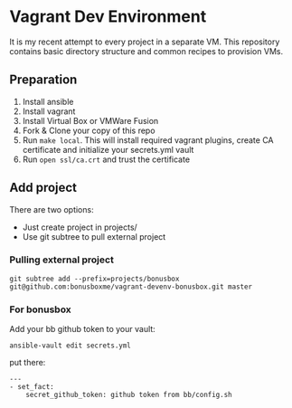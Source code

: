 # Vagrant Dev Environment

It is my recent attempt to every project in a separate VM.
This repository contains basic directory structure and common
recipes to provision VMs.

## Preparation

1. Install ansible
2. Install vagrant
3. Install Virtual Box or VMWare Fusion
4. Fork & Clone your copy of this repo
5. Run `make local`. This will install required vagrant plugins, create CA certificate and initialize your secrets.yml vault
6. Run `open ssl/ca.crt` and trust the certificate

## Add project

There are two options:
- Just create project in projects/
- Use git subtree to pull external project

### Pulling external project

```
git subtree add --prefix=projects/bonusbox git@github.com:bonusboxme/vagrant-devenv-bonusbox.git master
```

### For bonusbox

Add your bb github token to your vault:

```
ansible-vault edit secrets.yml
```

put there:

```
---
- set_fact:
    secret_github_token: github token from bb/config.sh
```
